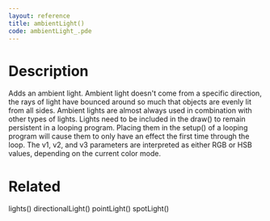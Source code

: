 ```yaml
---
layout: reference
title: ambientLight()
code: ambientLight_.pde
---
```


# Description

Adds an ambient light. Ambient light doesn't come from a specific direction, the rays of light have bounced around so much that objects are evenly lit from all sides. Ambient lights are almost always used in combination with other types of lights. Lights need to be included in the draw() to remain persistent in a looping program. Placing them in the setup() of a looping program will cause them to only have an effect the first time through the loop. The v1, v2, and v3 parameters are interpreted as either RGB or HSB values, depending on the current color mode.

# Related

lights()
directionalLight()
pointLight()
spotLight()
